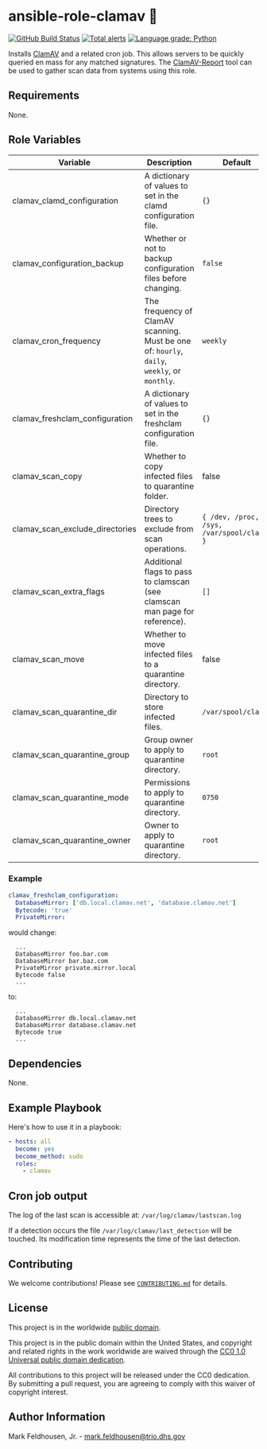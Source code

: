 # ansible-role-clamav 🦪 #

[![GitHub Build Status](https://github.com/cisagov/ansible-role-clamav/workflows/build/badge.svg)](https://github.com/cisagov/ansible-role-clamav/actions)
[![Total alerts](https://img.shields.io/lgtm/alerts/g/cisagov/ansible-role-clamav.svg?logo=lgtm&logoWidth=18)](https://lgtm.com/projects/g/cisagov/ansible-role-clamav/alerts/)
[![Language grade: Python](https://img.shields.io/lgtm/grade/python/g/cisagov/ansible-role-clamav.svg?logo=lgtm&logoWidth=18)](https://lgtm.com/projects/g/cisagov/ansible-role-clamav/context:python)

Installs [ClamAV](https://www.clamav.net) and a related cron job.
This allows servers to be quickly queried en mass for any matched
signatures.  The
[ClamAV-Report](https://github.com/cisagov/clamav-report) tool can be
used to gather scan data from systems using this role.

## Requirements ##

None.

## Role Variables ##

| Variable | Description | Default | Required |
|----------|-------------|---------|----------|
| clamav_clamd_configuration | A dictionary of values to set in the clamd configuration file. | `{}` | No |
| clamav_configuration_backup | Whether or not to backup configuration files before changing. | `false` | No |
| clamav_cron_frequency | The frequency of ClamAV scanning.  Must be one of: `hourly`, `daily`, `weekly`, or `monthly`. | `weekly` | No |
| clamav_freshclam_configuration | A dictionary of values to set in the freshclam configuration file. | `{}` | No |
| clamav_scan_copy | Whether to copy infected files to quarantine folder. | false | No |
| clamav_scan_exclude_directories | Directory trees to exclude from scan operations. | `{ /dev, /proc, /sys, /var/spool/clamav }` | No |
| clamav_scan_extra_flags | Additional flags to pass to clamscan (see clamscan man page for reference).  | `[]` | No |
| clamav_scan_move | Whether to move infected files to a quarantine directory. | false | No |
| clamav_scan_quarantine_dir | Directory to store infected files. | `/var/spool/clamav` | No |
| clamav_scan_quarantine_group | Group owner to apply to quarantine directory. | `root` | No |
| clamav_scan_quarantine_mode | Permissions to apply to quarantine directory. | `0750` | No |
| clamav_scan_quarantine_owner | Owner to apply to quarantine directory. | `root` | No |

### Example ###

```yaml
clamav_freshclam_configuration:
  DatabaseMirror: ['db.local.clamav.net', 'database.clamav.net']
  Bytecode: 'true'
  PrivateMirror:
```

would change:

```properties
  ...
  DatabaseMirror foo.bar.com
  DatabaseMirror bar.baz.com
  PrivateMirror private.mirror.local
  Bytecode false
  ...
```

to:

```properties
  ...
  DatabaseMirror db.local.clamav.net
  DatabaseMirror database.clamav.net
  Bytecode true
  ...
```

## Dependencies ##

None.

## Example Playbook ##

Here's how to use it in a playbook:

```yaml
- hosts: all
  become: yes
  become_method: sudo
  roles:
    - clamav
```

## Cron job output ##

The log of the last scan is accessible at: `/var/log/clamav/lastscan.log`

If a detection occurs the file `/var/log/clamav/last_detection` will be touched.
Its modification time represents the time of the last detection.

## Contributing ##

We welcome contributions!  Please see [`CONTRIBUTING.md`](CONTRIBUTING.md) for
details.

## License ##

This project is in the worldwide [public domain](LICENSE).

This project is in the public domain within the United States, and
copyright and related rights in the work worldwide are waived through
the [CC0 1.0 Universal public domain
dedication](https://creativecommons.org/publicdomain/zero/1.0/).

All contributions to this project will be released under the CC0
dedication. By submitting a pull request, you are agreeing to comply
with this waiver of copyright interest.

## Author Information ##

Mark Feldhousen, Jr. - <mark.feldhousen@trio.dhs.gov>
